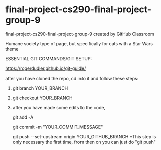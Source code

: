 # final-project-cs290-final-project-group-9
final-project-cs290-final-project-group-9 created by GitHub Classroom

Humane society type of page, but specifically for cats with a Star Wars theme

ESSENTIAL GIT COMMANDS/GIT SETUP:

https://rogerdudler.github.io/git-guide/

after you have cloned the repo, cd into it and follow these steps:
1. git branch YOUR_BRANCH
2. git checkout YOUR_BRANCH
3. after you have made some edits to the code,

   git add -A

   git commit -m "YOUR_COMMIT_MESSAGE"
   
   git push --set-upstream origin YOUR_GITHUB_BRANCH *This step is only necessary the first time, from then on you can just do "git push"